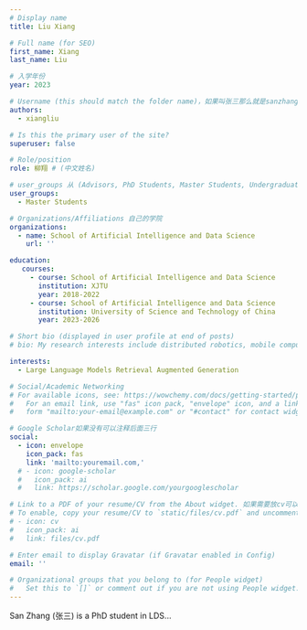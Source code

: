 ```yaml
---
# Display name
title: Liu Xiang

# Full name (for SEO)
first_name: Xiang
last_name: Liu

# 入学年份
year: 2023

# Username (this should match the folder name)，如果叫张三那么就是sanzhang
authors:
  - xiangliu

# Is this the primary user of the site? 
superuser: false

# Role/position 
role: 柳翔 # (中文姓名)

# user_groups 从 (Advisors, PhD Students, Master Students, Undergraduate) 从这四个里面选
user_groups:
  - Master Students

# Organizations/Affiliations 自己的学院
organizations:
  - name: School of Artificial Intelligence and Data Science
    url: ''

education:
   courses:
     - course: School of Artificial Intelligence and Data Science
       institution: XJTU
       year: 2018-2022
     - course: School of Artificial Intelligence and Data Science
       institution: University of Science and Technology of China
       year: 2023-2026

# Short bio (displayed in user profile at end of posts)
# bio: My research interests include distributed robotics, mobile computing and programmable matter.

interests:
  - Large Language Models Retrieval Augmented Generation

# Social/Academic Networking
# For available icons, see: https://wowchemy.com/docs/getting-started/page-builder/#icons
#   For an email link, use "fas" icon pack, "envelope" icon, and a link in the
#   form "mailto:your-email@example.com" or "#contact" for contact widget.

# Google Scholar如果没有可以注释后面三行
social:
  - icon: envelope
    icon_pack: fas
    link: 'mailto:youremail.com,'
  # - icon: google-scholar
  #   icon_pack: ai
  #   link: https://scholar.google.com/yourgooglescholar

# Link to a PDF of your resume/CV from the About widget. 如果需要放cv可以发给我
# To enable, copy your resume/CV to `static/files/cv.pdf` and uncomment the lines below.
# - icon: cv
#   icon_pack: ai
#   link: files/cv.pdf

# Enter email to display Gravatar (if Gravatar enabled in Config)
email: ''

# Organizational groups that you belong to (for People widget)
#   Set this to `[]` or comment out if you are not using People widget.
---
```


San Zhang (张三) is a PhD student in LDS...
